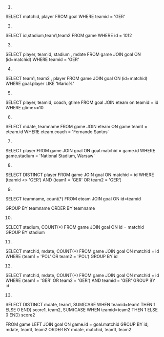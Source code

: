 1.
SELECT matchid, player FROM goal 
  WHERE teamid = 'GER'

2.
SELECT id,stadium,team1,team2
  FROM game
 WHERE id = 1012

3.
SELECT player, teamid, stadium , mdate
  FROM game JOIN goal ON (id=matchid)
WHERE  teamid = 'GER'


4.
SELECT team1, team2 , player 
  FROM game JOIN goal ON (id=matchid)
WHERE  goal.player LIKE 'Mario%'

5.
SELECT player, teamid, coach, gtime
  FROM goal 
JOIN eteam on teamid = id
 WHERE gtime<=10

6.
SELECT mdate, teamname
FROM game
JOIN eteam ON game.team1 = eteam.id
WHERE eteam.coach = 'Fernando Santos'

7.
SELECT player
FROM game
JOIN goal
ON goal.matchid = game.id
WHERE game.stadium = 'National Stadium, Warsaw'

8.
SELECT DISTINCT player
  FROM game 
JOIN goal ON matchid = id 
WHERE (teamid <> 'GER')
AND (team1 = 'GER' OR team2 = 'GER')
    
9.
SELECT teamname, count(*)
  FROM eteam JOIN goal ON id=teamid

GROUP BY teamname
ORDER BY teamname

10.
SELECT stadium, COUNT(*) 
FROM game
JOIN goal ON id = matchid
GROUP BY stadium

11.
SELECT matchid, mdate, COUNT(*) 
  FROM game 
JOIN goal ON matchid = id 
WHERE (team1 = 'POL' OR team2 = 'POL')
GROUP BY id


12.
SELECT matchid, mdate, COUNT(*) 
  FROM game 
JOIN goal ON matchid = id 
WHERE (team1 = 'GER' OR team2 = 'GER')
AND teamid = 'GER'
GROUP BY id


13.
SELECT DISTINCT mdate,
  team1,
  SUM(CASE WHEN teamid=team1 THEN 1 ELSE 0 END) score1,
  team2,
  SUM(CASE WHEN teamid=team2 THEN 1 ELSE 0 END) score2

FROM game 
LEFT JOIN goal ON game.id = goal.matchid
GROUP BY id, mdate, team1, team2
ORDER BY mdate, matchid, team1, team2
 

